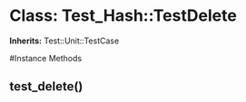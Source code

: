 # Class: Test_Hash::TestDelete
**Inherits:** Test::Unit::TestCase
    




#Instance Methods
## test_delete() [](#method-i-test_delete)

